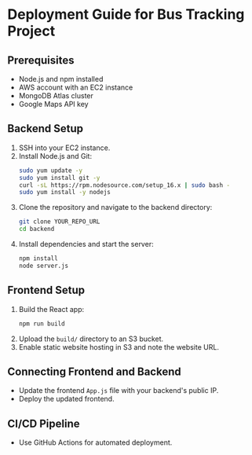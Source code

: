 
# Deployment Guide for Bus Tracking Project

## Prerequisites
- Node.js and npm installed
- AWS account with an EC2 instance
- MongoDB Atlas cluster
- Google Maps API key

## Backend Setup
1. SSH into your EC2 instance.
2. Install Node.js and Git:
   ```bash
   sudo yum update -y
   sudo yum install git -y
   curl -sL https://rpm.nodesource.com/setup_16.x | sudo bash -
   sudo yum install -y nodejs
   ```
3. Clone the repository and navigate to the backend directory:
   ```bash
   git clone YOUR_REPO_URL
   cd backend
   ```
4. Install dependencies and start the server:
   ```bash
   npm install
   node server.js
   ```

## Frontend Setup
1. Build the React app:
   ```bash
   npm run build
   ```
2. Upload the `build/` directory to an S3 bucket.
3. Enable static website hosting in S3 and note the website URL.

## Connecting Frontend and Backend
- Update the frontend `App.js` file with your backend's public IP.
- Deploy the updated frontend.

## CI/CD Pipeline
- Use GitHub Actions for automated deployment.

